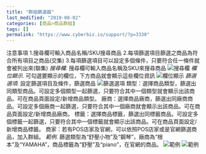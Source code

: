 ```yaml
---
title: "群組篩選器"
last_modified: "2019-08-02"
categories: [商品>商品群組]
tags: []
permalink: "https://www.cyberbiz.io/support/?p=3330"
---
```


注意事項 1.搜尋欄可輸入商品名稱/SKU搜尋商品 2.每項篩選項目篩選之商品為符合所有項目之商品(交集)
3.每項篩選項目可以設定多個條件，只要符合任一條件就會被列出來(聯集) _搜尋欄._ 搜尋欄可輸入商品名稱及SKU來搜尋商品
![搜尋欄](https://www.cyberbiz.co/support/wp-content/uploads/2019/08/搜尋欄.png)
_欄位顯示._ 可勾選要顯示的欄位，下方商品就會顯示這些欄位資訊 ![欄位顯示](https://www.cyberbiz.co/support/wp-content/uploads/2019/08/欄位顯示.png) _篩選選項._ 設定篩選項目及條件，篩選商品
![篩選選項](https://www.cyberbiz.co/support/wp-content/uploads/2019/08/篩選選項.png)
類型：選擇商品類型，篩選出同類型商品。可設定多個類型一起篩選，只要符合其中一個類型就會顯示出該商品。可在商品頁面設定/新增商品類型。
廠商：選擇商品廠商，篩選出同廠商商品。可設定多個廠商一起篩選，只要符合其中一個廠商就會顯示出該商品。可在商品頁面設定/新增商品廠商。
標籤：選擇商品標籤，篩選出同標籤商品。可設定多個標籤一起篩選，只要符合其中一個標籤就會顯示出該商品。可在商品頁面設定/新增商品標籤。
商家：若有POS店家及官網，可以依照POS店家或是官網篩選商品，加入群組。 _範例._
篩選類型為“舒壓小物”及“鋼琴”，廠商為“根本”及“YAMAHA”，商品標籤為“舒壓”及“piano”，在官網的商品。
![範例](https://www.cyberbiz.co/support/wp-content/uploads/2019/08/範例.png)
![範例](https://www.cyberbiz.co/support/wp-content/uploads/2019/08/範例2.png)

